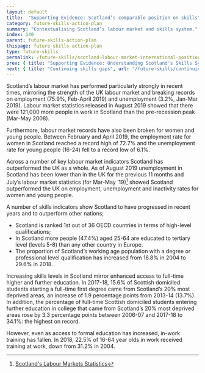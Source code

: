 ```yaml
---
layout: default
title:  "Supporting Evidence: Scotland’s comparable position on skills"
category: future-skills-action-plan
summary: "Contextualising Scotland’s labour market and skills system."
index: 140
parent: future-skills-action-plan
thispage: future-skills-action-plan
type: future-skills
permalink: /future-skills/scotland-labour-market-international-position-skills/
prev: { title: "Supporting Evidence: Understanding Scotland's Skills System", url: "/future-skills/understanding-scotland-skills-system/" }
next: { title: "Continuing skills gaps", url: "/future-skills/continuing-skills-gaps" }
---
```


Scotland’s labour market has performed particularly strongly in recent times, mirroring the strength of the UK labour market and breaking records on employment (75.9%, Feb-April 2019) and unemployment (3.2%, Jan-Mar 2019). Labour market statistics released in August 2019 showed that there were 121,000 more people in work in Scotland than the pre-recession peak (Mar-May 2008).  

Furthermore, labour market records have also been broken for women and young people. Between February and April 2019, the employment rate for women in Scotland reached a record high of 72.7% and the unemployment rate for young people (16-24) fell to a record low of 6.1%.

Across a number of key labour market indicators Scotland has outperformed the UK as a whole. As of August 2019  unemployment in Scotland has been lower than in the UK for the previous 11 months and July’s labour market statistics (for Mar-May ’19)[^1] showed Scotland outperformed the UK on employment, unemployment and inactivity rates for women and young people.

A number of skills indicators show Scotland to have progressed in recent years and to outperform other nations;

- Scotland is ranked 1st out of 36 OECD countries in terms of high-level qualifications;
- In Scotland more people (47.4%) aged 25-64 are educated to tertiary level (levels 5-8) than any other country in Europe.
- The proportion of Scotland’s working age population with a degree or professional level qualification has increased from 16.8% in 2004 to 29.6% in 2018.

Increasing skills levels in Scotland mirror enhanced access to full-time higher and further education. In 2017-18, 15.6% of Scottish domiciled students starting a full-time first degree came from Scotland’s 20% most deprived areas, an increase of 1.9 percentage points from 2013-14 (13.7%). In addition, the percentage of full-time Scottish domiciled students entering further education in college that came from Scotland’s 20% most deprived areas rose by 3.3 percentage points between 2006-07 and 2017-18 to 34.1%: the highest on record.

However, even as access to formal education has increased, in-work training has fallen. In 2018, 22.5% of 16-64 year olds in work received training at work, down from 31.2% in 2004.

[^1]: [Scotland's Labour Markets Statistics](https://www2.gov.scot/Topics/Statistics/Browse/Labour-Market/LMTrends)
